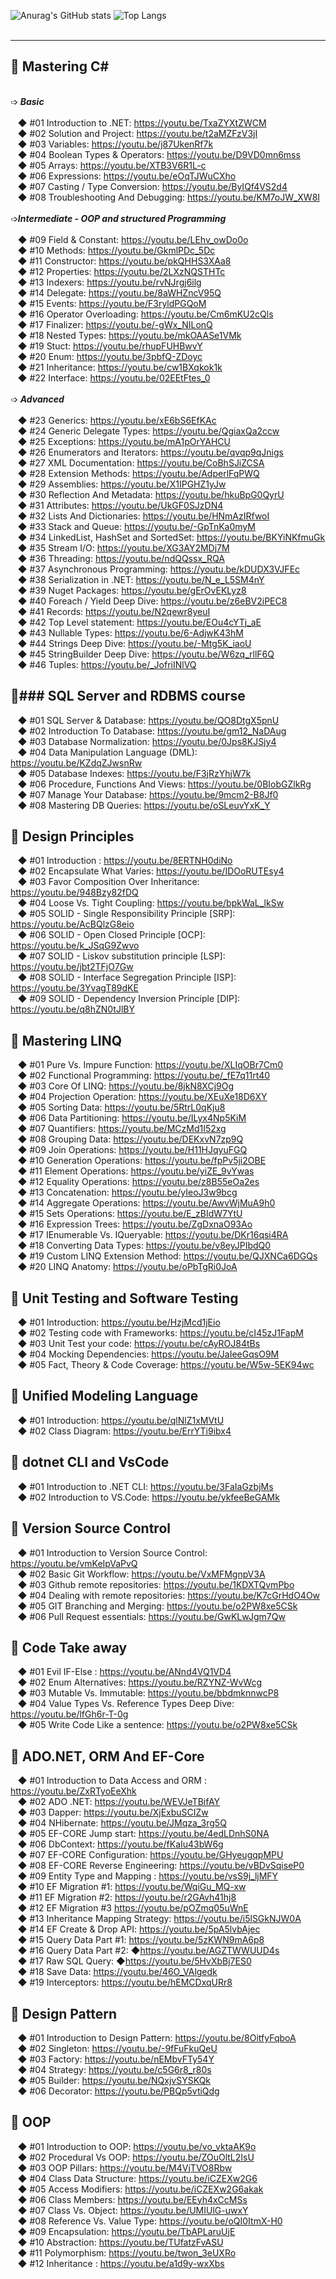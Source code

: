 ![Anurag's GitHub stats](https://github-readme-stats.vercel.app/api?username=metigator&show_icons=true&theme=transparent)
![Top Langs](https://github-readme-stats.vercel.app/api/top-langs/?username=metigator&hide_progress=true)
<br><br>
**** 
🚩 Mastering C#
---
<br>➩ ***Basic***<br><br>
 &nbsp;&nbsp;&nbsp;◆ #01 Introduction to .NET: https://youtu.be/TxaZYXtZWCM<br>
 &nbsp;&nbsp;&nbsp;◆ #02 Solution and Project: https://youtu.be/t2aMZFzV3jI<br>
 &nbsp;&nbsp;&nbsp;◆ #03 Variables: https://youtu.be/j87UkenRf7k<br>
 &nbsp;&nbsp;&nbsp;◆ #04 Boolean Types & Operators: https://youtu.be/D9VD0mn6mss<br>
 &nbsp;&nbsp;&nbsp;◆ #05 Arrays: https://youtu.be/XTB3V6R1L-c<br>
 &nbsp;&nbsp;&nbsp;◆ #06 Expressions: https://youtu.be/eOqTJWuCXho<br>
 &nbsp;&nbsp;&nbsp;◆ #07 Casting / Type Conversion: https://youtu.be/ByIQf4VS2d4<br>
 &nbsp;&nbsp;&nbsp;◆ #08 Troubleshooting And Debugging: https://youtu.be/KM7oJW_XW8I<br>
<br>➩***Intermediate - OOP and structured Programming***<br><br>
 &nbsp;&nbsp;&nbsp;◆ #09 Field & Constant: https://youtu.be/LEhv_owDo0o<br>
 &nbsp;&nbsp;&nbsp;◆ #10 Methods: https://youtu.be/GkmlPDc_5Dc<br>
 &nbsp;&nbsp;&nbsp;◆ #11 Constructor: https://youtu.be/pkQHHS3XAa8<br>
 &nbsp;&nbsp;&nbsp;◆ #12 Properties: https://youtu.be/2LXzNQSTHTc<br>
 &nbsp;&nbsp;&nbsp;◆ #13 Indexers: https://youtu.be/rvNJrgj6ilg<br>
 &nbsp;&nbsp;&nbsp;◆ #14 Delegate: https://youtu.be/8aWHZncV95Q<br>
 &nbsp;&nbsp;&nbsp;◆ #15 Events: https://youtu.be/F3ryldPGQoM<br>
 &nbsp;&nbsp;&nbsp;◆ #16 Operator Overloading: https://youtu.be/Cm6mKU2cQls<br>
 &nbsp;&nbsp;&nbsp;◆ #17 Finalizer: https://youtu.be/-gWx_NILonQ<br>
 &nbsp;&nbsp;&nbsp;◆ #18 Nested Types: https://youtu.be/mkOAASe1VMk<br>
 &nbsp;&nbsp;&nbsp;◆ #19 Stuct: https://youtu.be/rhupFUHBwvY<br>
 &nbsp;&nbsp;&nbsp;◆ #20 Enum: https://youtu.be/3pbfQ-ZDoyc<br>
 &nbsp;&nbsp;&nbsp;◆ #21 Inheritance: https://youtu.be/cw1BXqkok1k<br>
 &nbsp;&nbsp;&nbsp;◆ #22 Interface: https://youtu.be/02EEtFtes_0<br>
<br>➩ ***Advanced***<br><br>
 &nbsp;&nbsp;&nbsp;◆ #23 Generics: https://youtu.be/xE6bS6EfKAc<br>
 &nbsp;&nbsp;&nbsp;◆ #24 Generic Delegate Types: https://youtu.be/QgiaxQa2ccw<br>
 &nbsp;&nbsp;&nbsp;◆ #25 Exceptions: https://youtu.be/mA1pOrYAHCU<br>
 &nbsp;&nbsp;&nbsp;◆ #26 Enumerators and Iterators: https://youtu.be/qvqp9qJnigs<br>
 &nbsp;&nbsp;&nbsp;◆ #27 XML Documentation: https://youtu.be/CoBhSJiZCSA<br>
 &nbsp;&nbsp;&nbsp;◆ #28 Extension Methods: https://youtu.be/AdperlFqPWQ<br>
 &nbsp;&nbsp;&nbsp;◆ #29 Assemblies: https://youtu.be/X1IPGHZ1yJw<br>
 &nbsp;&nbsp;&nbsp;◆ #30 Reflection And Metadata: https://youtu.be/hkuBpG0QyrU<br>
 &nbsp;&nbsp;&nbsp;◆ #31 Attributes: https://youtu.be/UkGF0SJzDN4<br>
 &nbsp;&nbsp;&nbsp;◆ #32 Lists And Dictionaries: https://youtu.be/HNmAzIRfwoI<br>
 &nbsp;&nbsp;&nbsp;◆ #33 Stack and Queue: https://youtu.be/-GpTnKa0myM<br>
 &nbsp;&nbsp;&nbsp;◆ #34 LinkedList, HashSet and SortedSet: https://youtu.be/BKYiNKfmuGk<br>
 &nbsp;&nbsp;&nbsp;◆ #35 Stream I/O: https://youtu.be/XG3AY2MDj7M<br>
 &nbsp;&nbsp;&nbsp;◆ #36 Threading: https://youtu.be/ndQQssx_RQA<br>
 &nbsp;&nbsp;&nbsp;◆ #37 Asynchronous Programming: https://youtu.be/kDUDX3VJFEc<br>
 &nbsp;&nbsp;&nbsp;◆ #38 Serialization in .NET: https://youtu.be/N_e_L5SM4nY<br>
 &nbsp;&nbsp;&nbsp;◆ #39 Nuget Packages: https://youtu.be/gErOvEKLyz8<br>
 &nbsp;&nbsp;&nbsp;◆ #40 Foreach / Yield Deep Dive: https://youtu.be/z6eBV2iPEC8<br>
 &nbsp;&nbsp;&nbsp;◆ #41 Records: https://youtu.be/N2qewr8yeuI<br>
 &nbsp;&nbsp;&nbsp;◆ #42 Top Level statement: https://youtu.be/EOu4cYTj_aE<br>
 &nbsp;&nbsp;&nbsp;◆ #43 Nullable Types: https://youtu.be/6-AdjwK43hM<br>
 &nbsp;&nbsp;&nbsp;◆ #44 Strings Deep Dive: https://youtu.be/-Mtg5K_iaoU<br>
 &nbsp;&nbsp;&nbsp;◆ #45 StringBuilder Deep Dive: https://youtu.be/W6zq_rllF6Q<br>
 &nbsp;&nbsp;&nbsp;◆ #46 Tuples: https://youtu.be/_JofriINlVQ<br>
 

🚩### SQL Server and RDBMS course
---
 &nbsp;&nbsp;&nbsp;◆ #01 SQL Server & Database: https://youtu.be/QO8DtgX5pnU<br>
 &nbsp;&nbsp;&nbsp;◆ #02 Introduction To Database: https://youtu.be/gm12_NaDAug<br>
 &nbsp;&nbsp;&nbsp;◆ #03 Database Normalization: https://youtu.be/0Jps8KJSjy4<br>
 &nbsp;&nbsp;&nbsp;◆ #04 Data Manipulation Language (DML): https://youtu.be/KZdqZJwsnRw<br>
 &nbsp;&nbsp;&nbsp;◆ #05 Database Indexes: https://youtu.be/F3jRzYhjW7k<br>
 &nbsp;&nbsp;&nbsp;◆ #06 Procedure, Functions And Views: https://youtu.be/0BIobGZlkRg<br>
 &nbsp;&nbsp;&nbsp;◆ #07 Manage Your Database: https://youtu.be/9mcm2-B8Jf0<br>
 &nbsp;&nbsp;&nbsp;◆ #08 Mastering DB Queries: https://youtu.be/oSLeuvYxK_Y<br>

 
🚩 Design Principles
---
 &nbsp;&nbsp;&nbsp;◆ #01 Introduction : https://youtu.be/8ERTNH0diNo<br>
 &nbsp;&nbsp;&nbsp;◆ #02 Encapsulate What Varies: https://youtu.be/IDOoRUTEsy4<br>
 &nbsp;&nbsp;&nbsp;◆ #03 Favor Composition Over Inheritance: https://youtu.be/948Bzy82fDQ<br>
 &nbsp;&nbsp;&nbsp;◆ #04 Loose Vs. Tight Coupling: https://youtu.be/bpkWaL_lkSw<br>
 &nbsp;&nbsp;&nbsp;◆ #05 SOLID - Single Responsibility Principle [SRP]: https://youtu.be/AcBQlzG8eio<br>
 &nbsp;&nbsp;&nbsp;◆ #06 SOLID - Open Closed Principle [OCP]: https://youtu.be/k_JSqG9Zwvo<br>
 &nbsp;&nbsp;&nbsp;◆ #07 SOLID - Liskov substitution principle [LSP]: https://youtu.be/jbt2TFjO7Gw<br>
 &nbsp;&nbsp;&nbsp;◆ #08 SOLID - Interface Segregation Principle [ISP]: https://youtu.be/3YvagT89dKE<br>
 &nbsp;&nbsp;&nbsp;◆ #09 SOLID - Dependency Inversion Principle [DIP]: https://youtu.be/q8hZN0tJlBY<br>
 
🚩 Mastering LINQ
---
  &nbsp;&nbsp;&nbsp;◆ #01 Pure Vs. Impure Function: https://youtu.be/XLIqOBr7Cm0<br>
  &nbsp;&nbsp;&nbsp;◆ #02 Functional Programming: https://youtu.be/_fE7q11rt40<br>
  &nbsp;&nbsp;&nbsp;◆ #03 Core Of LINQ: https://youtu.be/8jkN8XCj9Og<br>
  &nbsp;&nbsp;&nbsp;◆ #04 Projection Operation: https://youtu.be/XEuXe18D6XY<br>
  &nbsp;&nbsp;&nbsp;◆ #05 Sorting Data: https://youtu.be/5RtrL0qKju8<br>
  &nbsp;&nbsp;&nbsp;◆ #06 Data Partitioning: https://youtu.be/ILyx4Np5KiM<br>
  &nbsp;&nbsp;&nbsp;◆ #07 Quantifiers: https://youtu.be/MCzMd1I52xg<br>
  &nbsp;&nbsp;&nbsp;◆ #08 Grouping Data: https://youtu.be/DEKxvN7zp9Q<br>
  &nbsp;&nbsp;&nbsp;◆ #09 Join Operations: https://youtu.be/H11HJqyuFGQ<br>
  &nbsp;&nbsp;&nbsp;◆ #10 Generation Operations: https://youtu.be/fpPv5ji2OBE<br>
  &nbsp;&nbsp;&nbsp;◆ #11 Element Operations: https://youtu.be/yiZE_9vYwas<br>
  &nbsp;&nbsp;&nbsp;◆ #12 Equality Operations: https://youtu.be/z8B55eOa2es<br>
  &nbsp;&nbsp;&nbsp;◆ #13 Concatenation: https://youtu.be/yIeoJ3w9bcg<br>
  &nbsp;&nbsp;&nbsp;◆ #14 Aggregate Operations: https://youtu.be/AwvWjMuA9h0<br>
  &nbsp;&nbsp;&nbsp;◆ #15 Sets Operations: https://youtu.be/E_zBIdW7YtU<br>
  &nbsp;&nbsp;&nbsp;◆ #16 Expression Trees: https://youtu.be/ZgDxnaO93Ao<br>
  &nbsp;&nbsp;&nbsp;◆ #17 IEnumerable Vs. IQueryable: https://youtu.be/DKr16qsi4RA<br>
  &nbsp;&nbsp;&nbsp;◆ #18 Converting Data Types: https://youtu.be/v8eyJPIbdQ0 <br>
  &nbsp;&nbsp;&nbsp;◆ #19 Custom LINQ Extension Method: https://youtu.be/QJXNCa6DGQs<br>
  &nbsp;&nbsp;&nbsp;◆ #20 LINQ Anatomy: https://youtu.be/oPbTgRi0JoA<br>
  
🚩 Unit Testing and Software Testing
---
 &nbsp;&nbsp;&nbsp;◆ #01 Introduction: https://youtu.be/HzjMcd1jEio<br>
 &nbsp;&nbsp;&nbsp;◆ #02 Testing code with Frameworks: https://youtu.be/cI45zJ1FapM<br>
 &nbsp;&nbsp;&nbsp;◆ #03 Unit Test your code: https://youtu.be/cAyROJ84tBs<br>
 &nbsp;&nbsp;&nbsp;◆ #04 Mocking Dependencies: https://youtu.be/JaIeeGqsO9M<br>
 &nbsp;&nbsp;&nbsp;◆ #05 Fact, Theory & Code Coverage:  https://youtu.be/W5w-5EK94wc<br>
 
🚩 Unified Modeling Language
---
 &nbsp;&nbsp;&nbsp;◆ #01 Introduction: https://youtu.be/qlNlZ1xMVtU<br>
 &nbsp;&nbsp;&nbsp;◆ #02 Class Diagram: https://youtu.be/ErrYTi9ibx4 <br>
 

🚩 dotnet CLI and VsCode
---
 &nbsp;&nbsp;&nbsp;◆ #01 Introduction to .NET CLI: https://youtu.be/3FaIaGzbjMs<br>
 &nbsp;&nbsp;&nbsp;◆ #02 Introduction to VS.Code: https://youtu.be/ykfeeBeGAMk<br>
 
🚩 Version Source Control
---
 &nbsp;&nbsp;&nbsp;◆ #01 Introduction to Version Source Control: https://youtu.be/vmKeIpVaPvQ<br>
 &nbsp;&nbsp;&nbsp;◆ #02 Basic Git Workflow: https://youtu.be/VxMFMgnpV3A<br>
 &nbsp;&nbsp;&nbsp;◆ #03 Github remote repositories: https://youtu.be/1KDXTQvmPbo<br>
 &nbsp;&nbsp;&nbsp;◆ #04 Dealing with remote repositories: https://youtu.be/K7cGrHdO4Ow<br>
 &nbsp;&nbsp;&nbsp;◆ #05 GIT Branching and Merging: https://youtu.be/o2PW8xe5CSk<br>
 &nbsp;&nbsp;&nbsp;◆ #06 Pull Request essentials: https://youtu.be/GwKLwJgm7Qw<br>
 
🚩 Code Take away
 ---
 &nbsp;&nbsp;&nbsp;◆ #01 Evil IF-Else : https://youtu.be/ANnd4VQ1VD4<br>
 &nbsp;&nbsp;&nbsp;◆ #02 Enum Alternatives: https://youtu.be/RZYNZ-WvWcg<br>
 &nbsp;&nbsp;&nbsp;◆ #03 Mutable Vs. Immutable: https://youtu.be/bbdmknnwcP8<br>
 &nbsp;&nbsp;&nbsp;◆ #04 Value Types Vs. Reference Types Deep Dive: https://youtu.be/lfGh6r-T-0g<br>
 &nbsp;&nbsp;&nbsp;◆ #05 Write Code Like a sentence: https://youtu.be/o2PW8xe5CSk <br>

🚩 ADO.NET, ORM And EF-Core
 ---
 &nbsp;&nbsp;&nbsp;◆ #01 Introduction to Data Access and ORM : https://youtu.be/ZxRTyoEeXhk<br>
 &nbsp;&nbsp;&nbsp;◆ #02 ADO .NET: https://youtu.be/WEVJeTBifAY<br>
 &nbsp;&nbsp;&nbsp;◆ #03 Dapper: https://youtu.be/XjExbuSCIZw<br>
 &nbsp;&nbsp;&nbsp;◆ #04 NHibernate: https://youtu.be/JMqza_3rg5Q<br>
 &nbsp;&nbsp;&nbsp;◆ #05 EF-CORE Jump start: https://youtu.be/4edLDnhS0NA<br>
 &nbsp;&nbsp;&nbsp;◆ #06 DbContext: https://youtu.be/fKaIu43bW6g<br>
 &nbsp;&nbsp;&nbsp;◆ #07 EF-CORE Configuration: https://youtu.be/GHyeugqpMPU<br>
 &nbsp;&nbsp;&nbsp;◆ #08 EF-CORE Reverse Engineering: https://youtu.be/vBDvSqiseP0<br>
 &nbsp;&nbsp;&nbsp;◆ #09 Entity Type and Mapping : https://youtu.be/vsS9j_ljMFY<br>
 &nbsp;&nbsp;&nbsp;◆ #10 EF Migration #1: https://youtu.be/WqiGu_MQ-xw<br>
 &nbsp;&nbsp;&nbsp;◆ #11 EF Migration #2: https://youtu.be/r2GAvh41hj8<br>
 &nbsp;&nbsp;&nbsp;◆ #12 EF Migration #3 https://youtu.be/pOZmq05uWnE<br>
 &nbsp;&nbsp;&nbsp;◆ #13 Inheritance Mapping Strategy: https://youtu.be/i5lSGkNJW0A<br>
 &nbsp;&nbsp;&nbsp;◆ #14 EF Create & Drop API: https://youtu.be/5pA5lvbAjec<br>
 &nbsp;&nbsp;&nbsp;◆ #15 Query Data Part #1: https://youtu.be/5zKWN9mA6p8<br>
 &nbsp;&nbsp;&nbsp;◆ #16 Query Data Part #2: ◆https://youtu.be/AGZTWWUUD4s <br>
 &nbsp;&nbsp;&nbsp;◆ #17 Raw SQL Query: ◆https://youtu.be/5HvXbBj7ES0 <br>
 &nbsp;&nbsp;&nbsp;◆ #18 Save Data: https://youtu.be/46O_VAlgedk <br>
 &nbsp;&nbsp;&nbsp;◆ #19 Interceptors: https://youtu.be/hEMCDxqURr8 <br>
 
🚩 Design Pattern
 ---
 &nbsp;&nbsp;&nbsp;◆ #01 Introduction to Design Pattern: https://youtu.be/8OitfyFqboA<br>
 &nbsp;&nbsp;&nbsp;◆ #02 Singleton: https://youtu.be/-9fFuFkuQeU<br>
 &nbsp;&nbsp;&nbsp;◆ #03 Factory: https://youtu.be/nEMbvFTy54Y<br>
 &nbsp;&nbsp;&nbsp;◆ #04 Strategy:  https://youtu.be/c5G6r8_r80s<br>
 &nbsp;&nbsp;&nbsp;◆ #05 Builder:  https://youtu.be/NQxjvSYSKQk<br>
 &nbsp;&nbsp;&nbsp;◆ #06 Decorator:  https://youtu.be/PBQp5vtiQdg<br>

🚩 OOP 
 ---
 &nbsp;&nbsp;&nbsp;◆ #01 Introduction to OOP: https://youtu.be/vo_vktaAK9o<br>
 &nbsp;&nbsp;&nbsp;◆ #02 Procedural Vs OOP: https://youtu.be/ZOuOltL2IsU<br>
 &nbsp;&nbsp;&nbsp;◆ #03 OOP Pillars: https://youtu.be/M4VjTVO8Rbw<br>
 &nbsp;&nbsp;&nbsp;◆ #04 Class Data Structure: https://youtu.be/iCZEXw2G6<br>
 &nbsp;&nbsp;&nbsp;◆ #05 Access Modifiers: https://youtu.be/iCZEXw2G6akak<br>
 &nbsp;&nbsp;&nbsp;◆ #06 Class Members: https://youtu.be/EEyh4xCcMSs<br>
 &nbsp;&nbsp;&nbsp;◆ #07 Class Vs. Object: https://youtu.be/UMIUlG-uwxY<br>
 &nbsp;&nbsp;&nbsp;◆ #08 Reference Vs. Value Type: https://youtu.be/oQI0ItmX-H0<br>
 &nbsp;&nbsp;&nbsp;◆ #09 Encapsulation: https://youtu.be/TbAPLaruUjE<br>
 &nbsp;&nbsp;&nbsp;◆ #10 Abstraction: https://youtu.be/TUfatzFvASU<br>
 &nbsp;&nbsp;&nbsp;◆ #11 Polymorphism: https://youtu.be/twon_3eUXRo<br>
 &nbsp;&nbsp;&nbsp;◆ #12 Inheritance : https://youtu.be/a1d9y-wxXbs<br>


